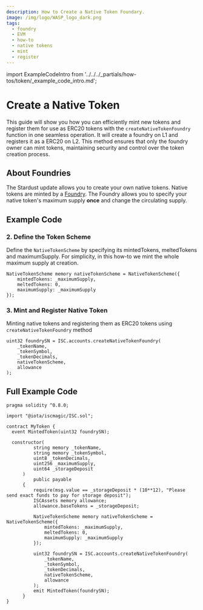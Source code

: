 ```yaml
---
description: How to Create a Native Token Foundary.
image: /img/logo/WASP_logo_dark.png
tags:
  - foundry
  - EVM
  - how-to
  - native tokens
  - mint
  - register
---
```


import ExampleCodeIntro from '../../../_partials/how-tos/token/_example_code_intro.md';

# Create a Native Token

This guide will show you how you can efficiently mint new tokens and register them for use as ERC20 tokens with the `createNativeTokenFoundry` function in one seamless operation. It will create a foundry on L1 and registers it as a ERC20 on L2. This method ensures that only the foundry owner can mint tokens, maintaining security and control over the token creation process.

## About Foundries

The Stardust update allows you to create your own native tokens. Native tokens are minted by a [Foundry](/tips/tips/TIP-0018/#foundry-output). 
The Foundry allows you to specify your native token's maximum supply **once** and change the circulating supply.

## Example Code

<ExampleCodeIntro/>

### 2. Define the Token Scheme

Define the `NativeTokenScheme` by specifying its mintedTokens, meltedTokens and maximumSupply. For simplicity, in this how-to we mint the whole maximum supply at creation.

```solidity
NativeTokenScheme memory nativeTokenScheme = NativeTokenScheme({
    mintedTokens: _maximumSupply,
    meltedTokens: 0,
    maximumSupply: _maximumSupply
});
```

### 3. Mint and Register Native Token 

Minting native tokens and registering them as ERC20 tokens using `createNativeTokenFoundry` method

```solidity
uint32 foundrySN = ISC.accounts.createNativeTokenFoundry(
    _tokenName, 
    _tokenSymbol, 
    _tokenDecimals, 
    nativeTokenScheme, 
    allowance
);
```

## Full Example Code

```solidity
pragma solidity ^0.8.0;

import "@iota/iscmagic/ISC.sol";

contract MyToken {
  event MintedToken(uint32 foundrySN); 

  constructor(
          string memory _tokenName, 
          string memory _tokenSymbol, 
          uint8 _tokenDecimals, 
          uint256 _maximumSupply,
          uint64 _storageDeposit
      ) 
          public payable 
      {
          require(msg.value == _storageDeposit * (10**12), "Please send exact funds to pay for storage deposit");
          ISCAssets memory allowance;
          allowance.baseTokens = _storageDeposit;

          NativeTokenScheme memory nativeTokenScheme = NativeTokenScheme({
              mintedTokens: _maximumSupply,
              meltedTokens: 0,
              maximumSupply: _maximumSupply
          });

          uint32 foundrySN = ISC.accounts.createNativeTokenFoundry(
              _tokenName, 
              _tokenSymbol, 
              _tokenDecimals, 
              nativeTokenScheme, 
              allowance
          );
          emit MintedToken(foundrySN);
      }
}
```
